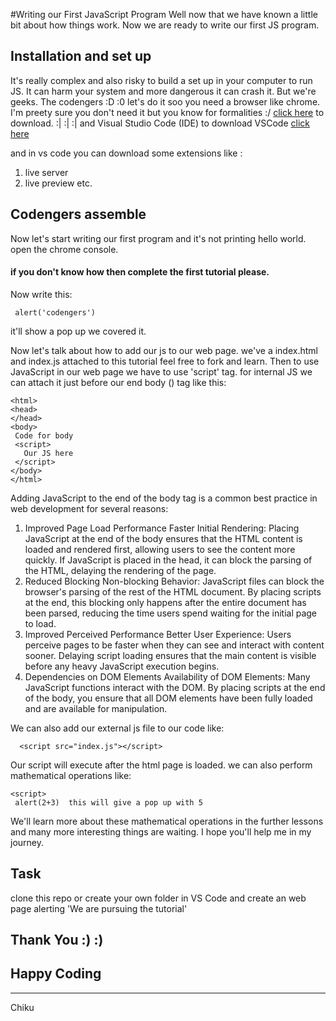 #Writing our First JavaScript Program
 Well now that we have known a little bit about how things work. Now we are ready to write our first JS program.

## Installation and set up
  It's really complex and also risky to build a set up in your computer to run JS. It can harm your system and more dangerous it can crash it. But we're geeks. The codengers :D :0 let's do it 
  soo 
   you need a browser like chrome. I'm preety sure you don't need it but you know for formalities :/ 
    [click here](https://www.google.com/chrome/what-you-make-of-it/) to download. 
   :| :| :|
   and Visual Studio Code (IDE)
   to download VSCode [click here](https://code.visualstudio.com/download)

   and in vs code you can download some extensions like :
   1. live server
   2. live preview
   etc. 

## Codengers assemble 
 Now let's start writing our first program and it's not printing hello world.
 open the chrome console.
 #### if you don't know how then complete the first tutorial please.
 Now 
 write this:
 ```
  alert('codengers')
 ```
 it'll show a pop up we covered it. 
 
 Now let's talk about how to add our js to our web page.
 we've a index.html and index.js attached to this tutorial feel free to fork and learn.
 Then
 to use JavaScript in our web page we have to use 'script' tag.
 for internal JS we can attach it just before our end body (</body>) tag like this:
 ```
 <html>
 <head>
 </head>
 <body>
  Code for body
  <script>
    Our JS here
  </script>
 </body>
 </html>

 ```
Adding JavaScript to the end of the body tag is a common best practice in web development for several reasons:

1. Improved Page Load Performance
  Faster Initial Rendering: Placing JavaScript at the end of the body ensures that the HTML content is loaded and rendered first, allowing users to see the content more quickly. If JavaScript is placed in the head, it can block the parsing of the HTML, delaying the rendering of the page.
2. Reduced Blocking
  Non-blocking Behavior: JavaScript files can block the browser's parsing of the rest of the HTML document. By placing scripts at the end, this blocking only happens after the entire document has been parsed, reducing the time users spend waiting for the initial page to load.
3. Improved Perceived Performance
  Better User Experience: Users perceive pages to be faster when they can see and interact with content sooner. Delaying script loading ensures that the main content is visible before any heavy JavaScript execution begins.
4. Dependencies on DOM Elements
  Availability of DOM Elements: Many JavaScript functions interact with the DOM. By placing scripts at the end of the body, you ensure that all DOM elements have been fully loaded and are available for manipulation.

We can also add our external js file to our code like:

```
  <script src="index.js"></script>
```
 Our script will execute after the html page is loaded. 
 we can also perform mathematical operations like:
 ```
 <script>
  alert(2+3)  this will give a pop up with 5

```
 We'll learn more about these mathematical operations in the further lessons and many more interesting things are waiting. I hope you'll help me in my journey.

 ## Task
  clone this repo or create your own folder in VS Code and create an web page alerting
   'We are pursuing the tutorial'
   
 ## Thank You :) :)
 ## Happy Coding
 ---
 Chiku 
